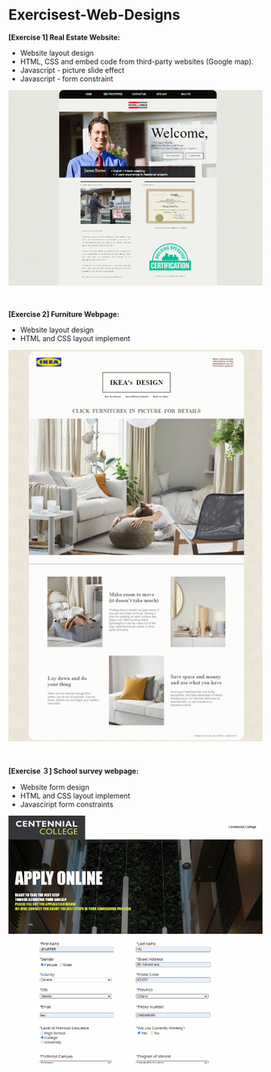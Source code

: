 # Exercisest-Web-Designs
**[Exercise 1]  Real Estate Website:**
* Website layout design
* HTML, CSS and embed code from third-party websites (Google map).
* Javascript - picture slide effect
* Javascript - form constraint
 
![Real-Estate-Webpage](./screenShots/screenShot%20(1).gif?raw=true)

<br>

**[Exercise 2]  Furniture Webpage:**
* Website layout design
* HTML and CSS layout implement

![Real-Estate-Webpage](./screenShots/screenShot%20(3).PNG?raw=true)

<br>

**[Exercise ３]  School survey webpage:**
* Website form design
* HTML and CSS layout implement
* Javasciript form constraints 

![Real-Estate-Webpage](./screenShots/screenShot%20(2).gif?raw=true)
